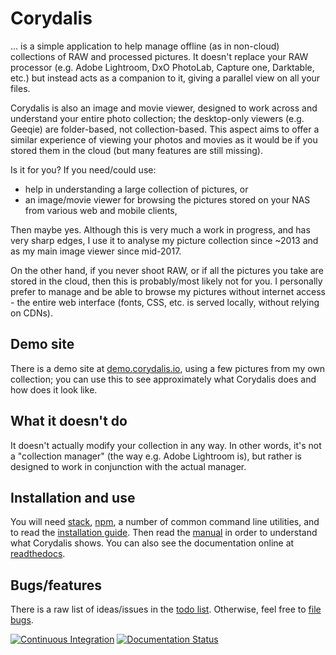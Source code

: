 # Corydalis

… is a simple application to help manage offline (as in non-cloud)
collections of RAW and processed pictures. It doesn't replace your RAW
processor (e.g. Adobe Lightroom, DxO PhotoLab, Capture one, Darktable,
etc.) but instead acts as a companion to it, giving a parallel view on
all your files.

Corydalis is also an image and movie viewer, designed to work across
and understand your entire photo collection; the desktop-only viewers
(e.g. Geeqie) are folder-based, not collection-based. This aspect aims
to offer a similar experience of viewing your photos and movies as it
would be if you stored them in the cloud (but many features are still
missing).

Is it for you? If you need/could use:

* help in understanding a large collection of pictures, or
* an image/movie viewer for browsing the pictures stored on your NAS
  from various web and mobile clients,

Then maybe yes. Although this is very much a work in progress, and has
very sharp edges, I use it to analyse my picture collection since
~2013 and as my main image viewer since mid-2017.

On the other hand, if you never shoot RAW, or if all the pictures you
take are stored in the cloud, then this is probably/most likely not
for you. I personally prefer to manage and be able to browse my
pictures without internet access - the entire web interface (fonts,
CSS, etc. is served locally, without relying on CDNs).

## Demo site

There is a demo site at
[demo.corydalis.io](https://demo.corydalis.io), using a few pictures
from my own collection; you can use this to see approximately what
Corydalis does and how does it look like.

## What it doesn't do

It doesn't actually modify your collection in any way. In other words,
it's not a "collection manager" (the way e.g. Adobe Lightroom is), but
rather is designed to work in conjunction with the actual manager.

## Installation and use

You will need
[stack](https://docs.haskellstack.org/en/stable/README/),
[npm](https://www.npmjs.com/), a number of common command line
utilities, and to read the [installation guide](docs/install.md). Then
read the [manual](docs/manual.md) in order to understand what
Corydalis shows. You can also see the documentation online at
[readthedocs](http://corydalis.readthedocs.io/).

## Bugs/features

There is a raw list of ideas/issues in the [todo
list](docs/todo.md). Otherwise, feel free to [file
bugs](https://github.com/iustin/corydalis/issues).

[![Continuous Integration](https://github.com/iustin/corydalis/actions/workflows/ci.yml/badge.svg)](https://github.com/iustin/corydalis/actions/workflows/ci.yml)
[![Documentation Status](https://readthedocs.org/projects/corydalis/badge/?version=latest)](https://corydalis.readthedocs.io/en/latest/?badge=latest)

